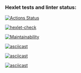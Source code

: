 ### Hexlet tests and linter status:
[![Actions Status](https://github.com/sch0nik/python-project-lvl2/workflows/hexlet-check/badge.svg)](https://github.com/sch0nik/python-project-lvl2/actions)

[![hexlet-check](https://github.com/sch0nik/python-project-lvl2/actions/workflows/hexlet-check.yml/badge.svg)](https://github.com/sch0nik/python-project-lvl2/actions/workflows/hexlet-check.yml)

[![Maintainability](https://api.codeclimate.com/v1/badges/2d38b0091648e13e53f1/maintainability)](https://codeclimate.com/github/sch0nik/python-project-lvl2/maintainability)

[![asciicast](https://asciinema.org/a/4cHuogOvFcY6sMSix8SPYgwwC.svg)](https://asciinema.org/a/4cHuogOvFcY6sMSix8SPYgwwC)

[![asciicast](https://asciinema.org/a/59R9s4vJEXdBsqOPobgyIPdp7.svg)](https://asciinema.org/a/59R9s4vJEXdBsqOPobgyIPdp7)

[![asciicast](https://asciinema.org/a/98GK2luYwsbLk5K1Udlh4ViSp.svg)](https://asciinema.org/a/98GK2luYwsbLk5K1Udlh4ViSp)

